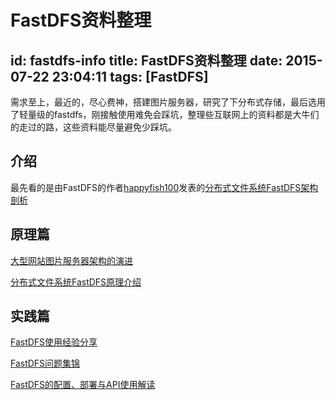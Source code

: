 ﻿# FastDFS资料整理
id: fastdfs-info
title: FastDFS资料整理
date: 2015-07-22 23:04:11
tags: [FastDFS]
---
需求至上，最近的，尽心费神，搭建图片服务器，研究了下分布式存储，最后选用了轻量级的fastdfs，刚接触使用难免会踩坑，整理些互联网上的资料都是大牛们的走过的路，这些资料能尽量避免少踩坑。

## 介绍
最先看的是由FastDFS的作者[happyfish100](https://github.com/happyfish100)发表的[分布式文件系统FastDFS架构剖析](http://history.programmer.com.cn/4380/)

## 原理篇
[大型网站图片服务器架构的演进](http://www.cnblogs.com/dinglang/p/4608915.html)

[分布式文件系统FastDFS原理介绍](http://tech.uc.cn/?p=221)
<!-- more -->
## 实践篇
[FastDFS使用经验分享](http://tech.uc.cn/?p=2579)

[FastDFS问题集锦](http://bbs.chinaunix.net/thread-1920470-1-1.html)

[FastDFS的配置、部署与API使用解读](http://blog.csdn.net/poechant/article/details/6987403)